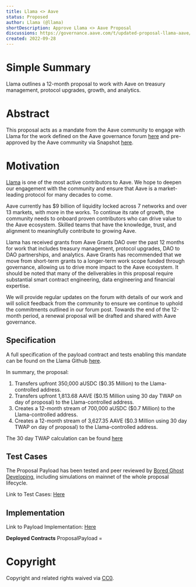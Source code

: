 ```yaml
---
title: Llama <> Aave
status: Proposed
author: Llama (@llama)
shortDescription: Approve Llama <> Aave Proposal
discussions: https://governance.aave.com/t/updated-proposal-llama-aave/9924
created: 2022-09-28
---
```


# Simple Summary

Llama outlines a 12-month proposal to work with Aave on treasury management, protocol upgrades, growth, and analytics.

# Abstract

This proposal acts as a mandate from the Aave community to engage with Llama for the work defined on the Aave governance forum [here](https://governance.aave.com/t/updated-proposal-llama-aave/9924) and pre-approved by the Aave community via Snapshot [here](https://snapshot.org/#/aave.eth/proposal/0x9f65a598bee69a1dd84127d712ffedbc0795f0647e89056a297cae998dd18bf1).

# Motivation

[Llama](https://www.llama.xyz/) is one of the most active contributors to Aave. We hope to deepen our engagement with the community and ensure that Aave is a market-leading protocol for many decades to come.

Aave currently has $9 billion of liquidity locked across 7 networks and over 13 markets, with more in the works. To continue its rate of growth, the community needs to onboard proven contributors who can drive value to the Aave ecosystem. Skilled teams that have the knowledge, trust, and alignment to meaningfully contribute to growing Aave.

Llama has received grants from Aave Grants DAO over the past 12 months for work that includes treasury management, protocol upgrades, DAO to DAO partnerships, and analytics. Aave Grants has recommended that we move from short-term grants to a longer-term work scope funded through governance, allowing us to drive more impact to the Aave ecosystem. It should be noted that many of the deliverables in this proposal require substantial smart contract engineering, data engineering and financial expertise.

We will provide regular updates on the forum with details of our work and will solicit feedback from the community to ensure we continue to uphold the commitments outlined in our forum post. Towards the end of the 12-month period, a renewal proposal will be drafted and shared with Aave governance.

## Specification

A full specification of the payload contract and tests enabling this mandate can be found on the Llama Github [here](https://github.com/llama-community/aave-llama-proposal).

In summary, the proposal:
1. Transfers upfront 350,000 aUSDC ($0.35 Million) to the Llama-controlled address.
2. Transfers upfront 1,813.68 AAVE ($0.15 Million using 30 day TWAP on day of proposal) to the Llama-controlled address.
3. Creates a 12-month stream of 700,000 aUSDC ($0.7 Million) to the Llama-controlled address.
4. Creates a 12-month stream of 3,627.35 AAVE ($0.3 Million using 30 day TWAP on day of proposal) to the Llama-controlled address.

The 30 day TWAP calculation can be found [here](https://docs.google.com/spreadsheets/d/1EiXdmLXxF-oqxOfS_AN94bpfWtPFnbwigPgiKXgXhW0/edit#gid=0)

## Test Cases

The Proposal Payload has been tested and peer reviewed by [Bored Ghost Developing](https://twitter.com/bgdlabs), including simulations on mainnet of the whole proposal lifecycle.

Link to Test Cases: [Here](https://github.com/llama-community/aave-llama-proposal/blob/main/src/test/ProposalPayload.t.sol)

## Implementation

Link to Payload Implementation: [Here](https://github.com/llama-community/aave-llama-proposal/blob/main/src/ProposalPayload.sol)

**Deployed Contracts**
ProposalPayload = []()

# Copyright

Copyright and related rights waived via [CC0](https://creativecommons.org/publicdomain/zero/1.0/).
